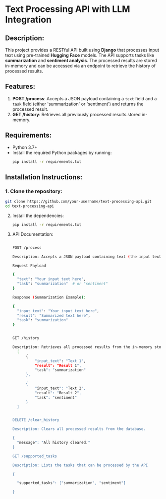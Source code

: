 # Text Processing API with LLM Integration

## Description:
This project provides a RESTful API built using **Django** that processes input text using pre-trained **Hugging Face** models. The API supports tasks like **summarization** and **sentiment analysis**. The processed results are stored in-memory and can be accessed via an endpoint to retrieve the history of processed results.

## Features:
1. **POST /process**: Accepts a JSON payload containing a `text` field and a `task` field (either 'summarization' or 'sentiment') and returns the processed result.
2. **GET /history**: Retrieves all previously processed results stored in-memory.

## Requirements:
- Python 3.7+
- Install the required Python packages by running:
    ```bash
    pip install -r requirements.txt
    ```

## Installation Instructions:

### 1. Clone the repository:
   ```bash
   git clone https://github.com/your-username/text-processing-api.git
   cd text-processing-api
```

2. Install the dependencies:
     ```bash
     pip install -r requirements.txt
    ```
3. API Documentation:
      ```bash
     
    POST /process
 
    Description: Accepts a JSON payload containing text (the input text) and task (the type of processing task). The API processes the text according to the specified task and returns the processed result.

    Request Payload

    {
        "text": "Your input text here",
        "task": "summarization"  # or "sentiment"
    }

    Response (Summarization Example):

    {
        "input_text": "Your input text here",
        "result": "Summarized text here",
        "task": "summarization"
    }


    GET /history

    Description: Retrieves all processed results from the in-memory storage.
        [
            {
                "input_text": "Text 1",
                "result": "Result 1",
                "task": "summarization"
            },

            {
                "input_text": "Text 2",
                "result": "Result 2",
                "task": "sentiment"
            }
        ]   


    DELETE /clear_history

    Description: Clears all processed results from the database.

    {
        "message": "All history cleared."
    }

    GET /supported_tasks

    Description: Lists the tasks that can be processed by the API

    {

        "supported_tasks": ["summarization", "sentiment"]

    }
    
    ```
